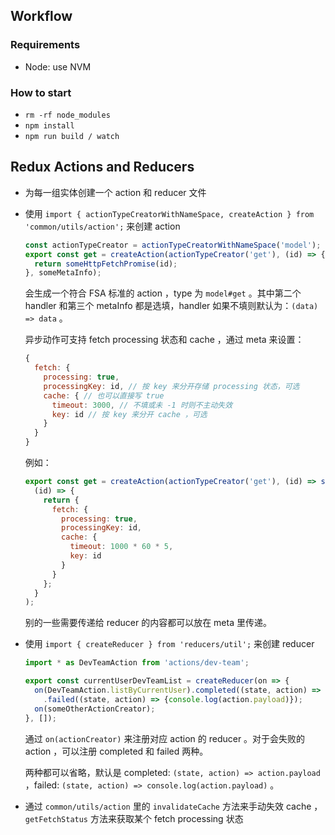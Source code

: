 ## Workflow

### Requirements

- Node: use NVM

### How to start

- `rm -rf node_modules`
- `npm install`
- `npm run build / watch`

## Redux Actions and Reducers

- 为每一组实体创建一个 action 和 reducer 文件

- 使用 `import { actionTypeCreatorWithNameSpace, createAction } from 'common/utils/action';` 来创建 action

  ```js
  const actionTypeCreator = actionTypeCreatorWithNameSpace('model');
  export const get = createAction(actionTypeCreator('get'), (id) => {
    return someHttpFetchPromise(id);
  }, someMetaInfo);
  ```

  会生成一个符合 FSA 标准的 action ，type 为 `model#get` 。其中第二个 handler 和第三个 metaInfo 都是选填，handler 如果不填则默认为：`(data) => data` 。

  异步动作可支持 fetch processing 状态和 cache ，通过 meta 来设置：

  ```js
  {
    fetch: {
      processing: true,
      processingKey: id, // 按 key 来分开存储 processing 状态，可选
      cache: { // 也可以直接写 true
        timeout: 3000, // 不填或未 -1 时则不主动失效
        key: id // 按 key 来分开 cache ，可选
      }
    }
  }
  ```

  例如：

  ```js
  export const get = createAction(actionTypeCreator('get'), (id) => someHttpFetchPromise(id),
    (id) => {
      return {
        fetch: {
          processing: true,
          processingKey: id,
          cache: {
            timeout: 1000 * 60 * 5,
            key: id
          }
        }
      };
    }
  );
  ```

  别的一些需要传递给 reducer 的内容都可以放在 meta 里传递。

- 使用 `import { createReducer } from 'reducers/util';` 来创建 reducer

  ```js
  import * as DevTeamAction from 'actions/dev-team';

  export const currentUserDevTeamList = createReducer(on => {
    on(DevTeamAction.listByCurrentUser).completed((state, action) => {return newState;})
      .failed((state, action) => {console.log(action.payload)});
    on(someOtherActionCreator);
  }, []);
  ```

  通过 `on(actionCreator)` 来注册对应 action 的 reducer 。对于会失败的 action ，可以注册 completed 和 failed 两种。

  两种都可以省略，默认是 completed: `(state, action) => action.payload` ，failed: `(state, action) => console.log(action.payload)` 。

- 通过 `common/utils/action` 里的 `invalidateCache` 方法来手动失效 cache ，`getFetchStatus` 方法来获取某个 fetch processing 状态
